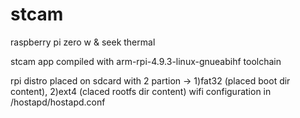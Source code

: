 # stcam
raspberry pi zero w &amp; seek thermal

stcam app compiled with arm-rpi-4.9.3-linux-gnueabihf toolchain


rpi distro placed on sdcard with 2 partion ->  1)fat32 (placed boot dir content), 2)ext4 (claced rootfs dir content)
wifi configuration in /hostapd/hostapd.conf

